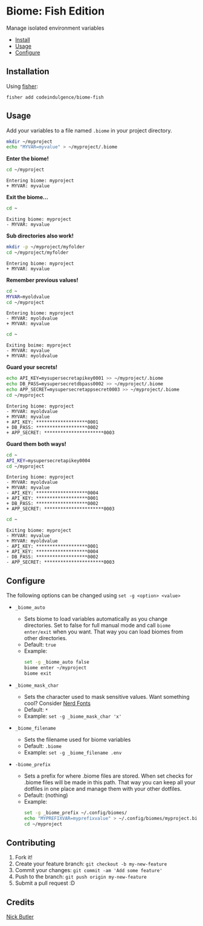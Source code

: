 Biome: Fish Edition
===================

Manage isolated environment variables

- [Install](#installation)
- [Usage](#usage)
- [Configure](#configure)

Installation
------------

Using [fisher][1]:

```fish
fisher add codeindulgence/biome-fish
```


Usage
-----

Add your variables to a file named `.biome` in your project directory.

```sh
mkdir ~/myproject
echo "MYVAR=myvalue" > ~/myproject/.biome
```

**Enter the biome!**

```sh
cd ~/myproject
```

```
Entering biome: myproject
+ MYVAR: myvalue
```

**Exit the biome...**

```sh
cd ~
```

```
Exiting biome: myproject
- MYVAR: myvalue
```

**Sub directories also work!**

```sh
mkdir -p ~/myproject/myfolder
cd ~/myproject/myfolder
```

```
Entering biome: myproject
+ MYVAR: myvalue
```

**Remember previous values!**

```sh
cd ~
MYVAR=myoldvalue
cd ~/myproject
```

```
Entering biome: myproject
- MYVAR: myoldvalue
+ MYVAR: myvalue
```

```sh
cd ~
```

```
Exiting boime: myproject
- MYVAR: myvalue
+ MYVAR: myoldvalue
```

**Guard your secrets!**

```sh
echo API_KEY=mysupersecretapikey0001 >> ~/myproject/.biome
echo DB_PASS=mysupersecretdbpass0002 >> ~/myproject/.biome
echo APP_SECRET=mysupersecretappsecret0003 >> ~/myproject/.biome
cd ~/myproject
```

```
Entering biome: myproject
- MYVAR: myoldvalue
+ MYVAR: myvalue
+ API_KEY: *******************0001
+ DB_PASS: *******************0002
+ APP_SECRET: **********************0003
```

**Guard them both ways!**

```sh
cd ~
API_KEY=mysupersecretapikey0004
cd ~/myproject
```

```
Entering biome: myproject
- MYVAR: myoldvalue
+ MYVAR: myvalue
- API_KEY: *******************0004
+ API_KEY: *******************0001
+ DB_PASS: *******************0002
+ APP_SECRET: **********************0003
```

```sh
cd ~
```

```
Exiting biome: myproject
- MYVAR: myvalue
+ MYVAR: myoldvalue
- API_KEY: *******************0001
+ API_KEY: *******************0004
- DB_PASS: *******************0002
- APP_SECRET: **********************0003
```


Configure
---------

The following options can be changed using `set -g <option> <value>`

- `_biome_auto`
  - Sets biome to load variables automatically as you change directories. Set
  to false for full manual mode and call `biome enter/exit` when you want. That
  way you can load biomes from other directories.
  - Default: `true`
  - Example:
    ```sh
    set -g _biome_auto false
    biome enter ~/myproject
    biome exit
    ```

- `_biome_mask_char`
  - Sets the character used to mask sensitive values. Want something cool?
    Consider [Nerd Fonts][2]
  - Default: `*`
  - Example: `set -g _biome_mask_char 'x'`

- `_biome_filename`
  - Sets the filename used for biome variables
  - Default: `.biome`
  - Example: `set -g _biome_filename .env`

- `-biome_prefix`
  - Sets a prefix for where .biome files are stored. When set checks for .biome
  files will be made in this path. That way you can keep all your dotfiles in
  one place and manage them with your other dotfiles.
  - Default: (nothing)
  - Example:
    ```sh
    set -g _biome_prefix ~/.config/biomes/
    echo "MYPREFIXVAR=myprefixvalue" > ~/.config/biomes/myproject.biome
    cd ~/myproject
    ```


Contributing
------------
1. Fork it!
2. Create your feature branch: `git checkout -b my-new-feature`
3. Commit your changes: `git commit -am 'Add some feature'`
4. Push to the branch: `git push origin my-new-feature`
5. Submit a pull request :D


Credits
-------
[Nick Butler](https://github.com/codeindulgence)


[1]: https://github.com/jorgebucaran/fisher
[2]: https://www.nerdfonts.com/
